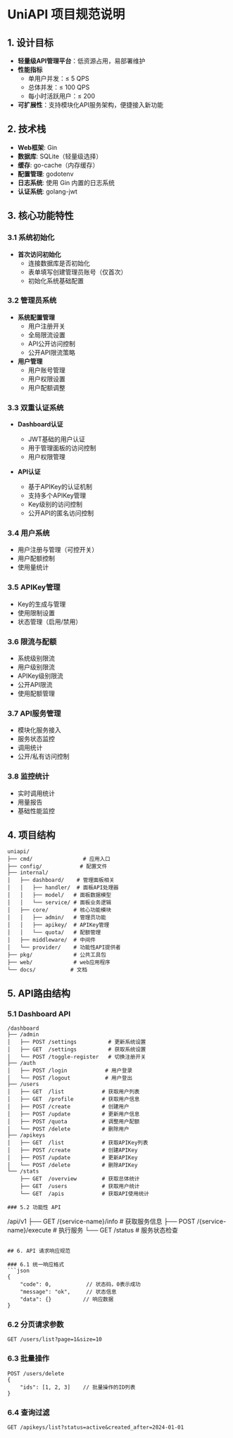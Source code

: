 # UniAPI 项目规范说明

## 1. 设计目标

- **轻量级API管理平台**：低资源占用，易部署维护
- **性能指标**
  - 单用户并发：≤ 5 QPS
  - 总体并发：≤ 100 QPS
  - 每小时活跃用户：≤ 200
- **可扩展性**：支持模块化API服务架构，便捷接入新功能

## 2. 技术栈

- **Web框架**: Gin
- **数据库**: SQLite（轻量级选择）
- **缓存**: go-cache（内存缓存）
- **配置管理**: godotenv
- **日志系统**: 使用 Gin 内置的日志系统
- **认证系统**: golang-jwt

## 3. 核心功能特性

### 3.1 系统初始化
- **首次访问初始化**
  - 连接数据库是否初始化
  - 表单填写创建管理员账号（仅首次）
  - 初始化系统基础配置

### 3.2 管理员系统
- **系统配置管理**
  - 用户注册开关
  - 全局限流设置
  - API公开访问控制
  - 公开API限流策略
- **用户管理**
  - 用户账号管理
  - 用户权限设置
  - 用户配额调整

### 3.3 双重认证系统
- **Dashboard认证**
  - JWT基础的用户认证
  - 用于管理面板的访问控制
  - 用户权限管理

- **API认证**
  - 基于APIKey的认证机制
  - 支持多个APIKey管理
  - Key级别的访问控制
  - 公开API的匿名访问控制

### 3.4 用户系统
- 用户注册与管理（可控开关）
- 用户配额控制
- 使用量统计

### 3.5 APIKey管理
- Key的生成与管理
- 使用限制设置
- 状态管理（启用/禁用）

### 3.6 限流与配额
- 系统级别限流
- 用户级别限流
- APIKey级别限流
- 公开API限流
- 使用配额管理

### 3.7 API服务管理
- 模块化服务接入
- 服务状态监控
- 调用统计
- 公开/私有访问控制

### 3.8 监控统计
- 实时调用统计
- 用量报告
- 基础性能监控

## 4. 项目结构

```
uniapi/
├── cmd/                # 应用入口
├── config/            # 配置文件
├── internal/
│   ├── dashboard/    # 管理面板相关
│   │   ├── handler/  # 面板API处理器
│   │   ├── model/   # 面板数据模型
│   │   └── service/ # 面板业务逻辑
│   ├── core/        # 核心功能模块
│   │   ├── admin/   # 管理员功能
│   │   ├── apikey/  # APIKey管理
│   │   └── quota/   # 配额管理
│   ├── middleware/  # 中间件
│   └── provider/    # 功能性API提供者
├── pkg/             # 公共工具包
├── web/             # web应用程序
└── docs/           # 文档
```

## 5. API路由结构

### 5.1 Dashboard API
```
/dashboard
├── /admin
│   ├── POST /settings          # 更新系统设置
│   ├── GET  /settings          # 获取系统设置
│   └── POST /toggle-register   # 切换注册开关
├── /auth
│   ├── POST /login            # 用户登录
│   └── POST /logout           # 用户登出
├── /users
│   ├── GET  /list            # 获取用户列表
│   ├── GET  /profile         # 获取用户信息
│   ├── POST /create          # 创建用户
│   ├── POST /update          # 更新用户信息
│   ├── POST /quota           # 调整用户配额
│   └── POST /delete          # 删除用户
├── /apikeys
│   ├── GET  /list            # 获取APIKey列表
│   ├── POST /create          # 创建APIKey
│   ├── POST /update          # 更新APIKey
│   └── POST /delete          # 删除APIKey
└── /stats
    ├── GET  /overview        # 获取总体统计
    ├── GET  /users           # 获取用户统计
    └── GET  /apis            # 获取API使用统计

### 5.2 功能性 API
```
/api/v1
├── GET  /{service-name}/info      # 获取服务信息
├── POST /{service-name}/execute   # 执行服务
└── GET  /status                   # 服务状态检查
```

## 6. API 请求响应规范

### 6.1 统一响应格式
```json
{
    "code": 0,           // 状态码，0表示成功
    "message": "ok",     // 状态信息
    "data": {}          // 响应数据
}
```

### 6.2 分页请求参数
```
GET /users/list?page=1&size=10
```

### 6.3 批量操作
```
POST /users/delete
{
    "ids": [1, 2, 3]    // 批量操作的ID列表
}
```

### 6.4 查询过滤
```
GET /apikeys/list?status=active&created_after=2024-01-01
```

